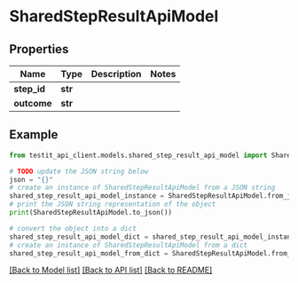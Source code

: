 # SharedStepResultApiModel


## Properties

Name | Type | Description | Notes
------------ | ------------- | ------------- | -------------
**step_id** | **str** |  | 
**outcome** | **str** |  | 

## Example

```python
from testit_api_client.models.shared_step_result_api_model import SharedStepResultApiModel

# TODO update the JSON string below
json = "{}"
# create an instance of SharedStepResultApiModel from a JSON string
shared_step_result_api_model_instance = SharedStepResultApiModel.from_json(json)
# print the JSON string representation of the object
print(SharedStepResultApiModel.to_json())

# convert the object into a dict
shared_step_result_api_model_dict = shared_step_result_api_model_instance.to_dict()
# create an instance of SharedStepResultApiModel from a dict
shared_step_result_api_model_from_dict = SharedStepResultApiModel.from_dict(shared_step_result_api_model_dict)
```
[[Back to Model list]](../README.md#documentation-for-models) [[Back to API list]](../README.md#documentation-for-api-endpoints) [[Back to README]](../README.md)


